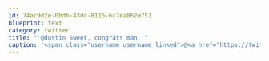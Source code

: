 ```yaml
---
id: 74ac9d2e-0bdb-43dc-8115-6c7ea862e751
blueprint: text
category: twitter
title: "'@dustin Sweet, congrats man.!"
caption: '<span class="username username_linked">@<a href="https://twitter.com/dustin" title="dustin senos">dustin</a></span> Sweet, congrats man.!'
---
```

